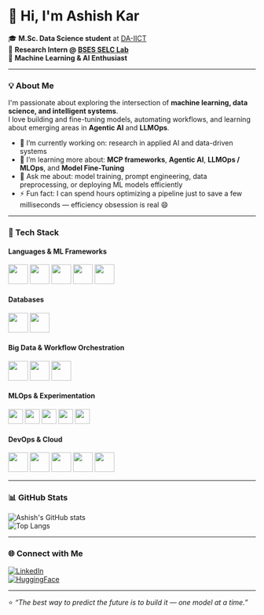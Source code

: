 # 👋 Hi, I'm Ashish Kar  

🎓 **M.Sc. Data Science student** at [DA-IICT](https://www.daiict.ac.in/)  
🔬 **Research Intern @ [BSES SELC Lab](https://www.selc.daiict.ac.in/)**  
🤖 **Machine Learning & AI Enthusiast**  

---

### 💡 About Me  
I'm passionate about exploring the intersection of **machine learning, data science, and intelligent systems**.  
I love building and fine-tuning models, automating workflows, and learning about emerging areas in **Agentic AI** and **LLMOps**.

- 🔭 I’m currently working on: research in applied AI and data-driven systems  
- 🌱 I’m learning more about: **MCP frameworks**, **Agentic AI**, **LLMOps / MLOps**, and **Model Fine-Tuning**  
- 💬 Ask me about: model training, prompt engineering, data preprocessing, or deploying ML models efficiently  
- ⚡ Fun fact: I can spend hours optimizing a pipeline just to save a few milliseconds — efficiency obsession is real 😄  

---

### 🧠 Tech Stack  

#### **Languages & ML Frameworks**
<p align="left">
  <img src="https://cdn.jsdelivr.net/gh/devicons/devicon/icons/python/python-original.svg" width="40" height="40"/>
  <img src="https://cdn.jsdelivr.net/gh/devicons/devicon/icons/pytorch/pytorch-original.svg" width="40" height="40"/>
  <img src="https://cdn.jsdelivr.net/gh/devicons/devicon/icons/scikit-learn/scikit-learn-original.svg" width="40" height="40"/>
  <img src="https://cdn.jsdelivr.net/gh/devicons/devicon/icons/pandas/pandas-original.svg" width="40" height="40"/>
  <img src="https://cdn.jsdelivr.net/gh/devicons/devicon/icons/jupyter/jupyter-original.svg" width="40" height="40"/>
</p>

#### **Databases**
<p align="left">
  <img src="https://cdn.jsdelivr.net/gh/devicons/devicon/icons/postgresql/postgresql-original.svg" width="40" height="40"/>
  <img src="https://cdn.jsdelivr.net/gh/devicons/devicon/icons/mysql/mysql-original.svg" width="40" height="40"/>
</p>

#### **Big Data & Workflow Orchestration**
<p align="left">
  <img src="https://cdn.jsdelivr.net/gh/devicons/devicon/icons/apachespark/apachespark-original.svg" width="40" height="40"/>
  <img src="https://cdn.jsdelivr.net/gh/devicons/devicon/icons/apachekafka/apachekafka-original.svg" width="40" height="40"/>
  <img src="https://cdn.jsdelivr.net/gh/devicons/devicon/icons/apacheairflow/apacheairflow-original.svg" width="40" height="40"/>
</p>

#### **MLOps & Experimentation**
<p align="left">
  <img src="https://img.shields.io/badge/MLflow-0194E2?style=for-the-badge&logo=mlflow&logoColor=white" height="30"/>
  <img src="https://img.shields.io/badge/DVC-945DD6?style=for-the-badge&logo=dvc&logoColor=white" height="30"/>
  <img src="https://img.shields.io/badge/Optuna-4928A1?style=for-the-badge&logo=optuna&logoColor=white" height="30"/>
  <img src="https://img.shields.io/badge/Ollama-000000?style=for-the-badge&logo=ollama&logoColor=white" height="30"/>
  <img src="https://img.shields.io/badge/CrewAI-FF6B6B?style=for-the-badge" height="30"/>
</p>

#### **DevOps & Cloud**
<p align="left">
  <img src="https://cdn.jsdelivr.net/gh/devicons/devicon/icons/docker/docker-original.svg" width="40" height="40"/>
  <img src="https://cdn.jsdelivr.net/gh/devicons/devicon/icons/git/git-original.svg" width="40" height="40"/>
  <img src="https://cdn.jsdelivr.net/gh/devicons/devicon/icons/bash/bash-original.svg" width="40" height="40"/>
  <img src="https://cdn.jsdelivr.net/gh/devicons/devicon/icons/amazonwebservices/amazonwebservices-original.svg" width="40" height="40"/>
  <img src="https://cdn.jsdelivr.net/gh/devicons/devicon/icons/googlecloud/googlecloud-original.svg" width="40" height="40"/>
</p>

---

### 📊 GitHub Stats  

![Ashish's GitHub stats](https://github-readme-stats.vercel.app/api?username=Ashish202418007&show_icons=true&theme=radical)  
![Top Langs](https://github-readme-stats.vercel.app/api/top-langs/?username=Ashish202418007&layout=compact&theme=radical)  

---

### 🌐 Connect with Me  

[![LinkedIn](https://img.shields.io/badge/LinkedIn-0077B5?style=flat&logo=linkedin&logoColor=white)](https://www.linkedin.com/in/ashish-kar-77a08b219)  
[![HuggingFace](https://img.shields.io/badge/HuggingFace-FFD21E?style=flat&logo=huggingface&logoColor=black)](https://huggingface.co/Ashish-kar-007)  

---

⭐ *“The best way to predict the future is to build it — one model at a time.”*  
